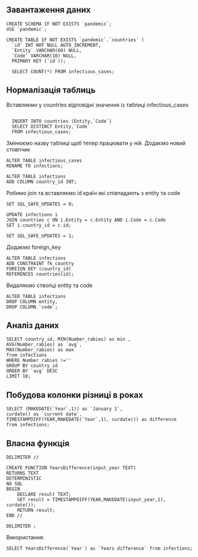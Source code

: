 ## Завантаження даних

```
CREATE SCHEMA IF NOT EXISTS `pandemic`;
USE `pandemic`;

CREATE TABLE IF NOT EXISTS `pandemic`.`countries` (
  `id` INT NOT NULL AUTO_INCREMENT,
  `Entity` VARCHAR(60) NULL,
  `Code` VARCHAR(10) NULL,
  PRIMARY KEY (`id`));
  
  SELECT COUNT(*) FROM infectious_cases;

```
  
## Нормалізація таблиць

Вставляємо у countries відповідні значення із таблиці infectious_cases

```

  INSERT INTO countries (Entity,`Code`)
  SELECT DISTINCT Entity,`Code`
  FROM infectious_cases;

```
  
Змінюємо назву таблиці щоб тепер працювати у ній. Додаємо новий стовпчик
```
ALTER TABLE infectious_cases
RENAME TO infections;
```
```
ALTER TABLE infections 
ADD COLUMN country_id INT;
```
Робимо join та вставляємо id країн які співпадають з entity та code

```
SET SQL_SAFE_UPDATES = 0;

UPDATE infections i
JOIN countries c ON i.Entity = c.Entity AND i.Code = c.Code
SET i.country_id = c.id;

SET SQL_SAFE_UPDATES = 1;
```

Додаємо foreign_key

```
ALTER TABLE infections
ADD CONSTRAINT fk_country
FOREIGN KEY (country_id)
REFERENCES countries(id);
```

Видаляємо ствопці entity та code

```
ALTER TABLE infections
DROP COLUMN entity,
DROP COLUMN `code`;
```

## Аналіз даних

```
SELECT country_id, MIN(Number_rabies) as min , 
AVG(Number_rabies) as `avg`, 
MAX(Number_rabies) as max
from infections
WHERE Number_rabies !=''
GROUP BY country_id
ORDER BY `avg` DESC
LIMIT 10;
```

## Побудова колонки різниці в роках

```
SELECT (MAKEDATE(`Year`,1)) as `January 1`, 
curdate() as `current date`, 
TIMESTAMPDIFF(YEAR,MAKEDATE(`Year`,1), curdate()) as difference 
from infections;
```

## Власна функція

```
DELIMITER //

CREATE FUNCTION YearsDifference(input_year TEXT)
RETURNS TEXT
DETERMINISTIC 
NO SQL
BEGIN
    DECLARE result TEXT;
    SET result = TIMESTAMPDIFF(YEAR,MAKEDATE(input_year,1), curdate());
    RETURN result;
END //

DELIMITER ;
```

Використання:

```
SELECT YearsDifference(`Year`) as `Years difference` from infections;
```